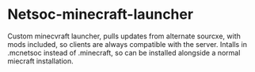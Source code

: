 Netsoc-minecraft-launcher
=========================

Custom minecvraft launcher, pulls updates from alternate sourcxe, with mods included, so clients are always compatible with the server.
Intalls in .mcnetsoc instead of .minecraft, so can be installed alongside a normal miecraft installation.
